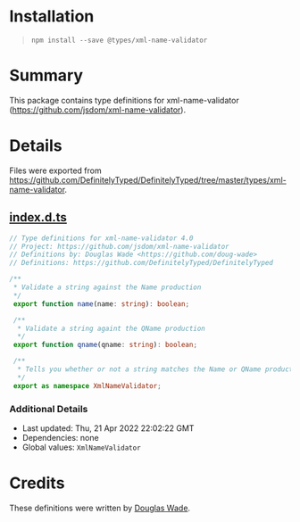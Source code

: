 # Installation
> `npm install --save @types/xml-name-validator`

# Summary
This package contains type definitions for xml-name-validator (https://github.com/jsdom/xml-name-validator).

# Details
Files were exported from https://github.com/DefinitelyTyped/DefinitelyTyped/tree/master/types/xml-name-validator.
## [index.d.ts](https://github.com/DefinitelyTyped/DefinitelyTyped/tree/master/types/xml-name-validator/index.d.ts)
````ts
// Type definitions for xml-name-validator 4.0
// Project: https://github.com/jsdom/xml-name-validator
// Definitions by: Douglas Wade <https://github.com/doug-wade>
// Definitions: https://github.com/DefinitelyTyped/DefinitelyTyped

/**
 * Validate a string against the Name production
 */
 export function name(name: string): boolean;

 /**
  * Validate a string againt the QName production
  */
 export function qname(qname: string): boolean;

 /**
  * Tells you whether or not a string matches the Name or QName productions in the XML Namespaces specification.
  */
 export as namespace XmlNameValidator;

````

### Additional Details
 * Last updated: Thu, 21 Apr 2022 22:02:22 GMT
 * Dependencies: none
 * Global values: `XmlNameValidator`

# Credits
These definitions were written by [Douglas Wade](https://github.com/doug-wade).
